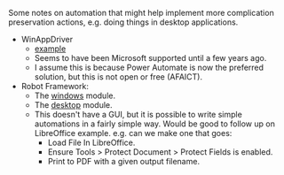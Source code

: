Some notes on automation that might help implement more complication preservation actions, e.g. doing things in desktop applications.

- WinAppDriver
	- [example](https://techcommunity.microsoft.com/t5/testingspot-blog/winappdriver-and-desktop-ui-test-automation/ba-p/1124543)
	- Seems to have been Microsoft supported until a few years ago.
	- I assume this is because Power Automate is now the preferred solution, but this is not open or free (AFAICT).
- Robot Framework:
	- The [windows](https://rpaframework.org/libraries/windows/) module.
	- The [desktop](https://robocorp.com/docs/libraries/rpa-framework/rpa-desktop) module.
	- This doesn't have a GUI, but it is possible to write simple automations in a fairly simple way. Would be good to follow up on LibreOffice example. e.g. can we make one that goes:
		- Load File In LibreOffice.
		- Ensure Tools > Protect Document > Protect Fields is enabled.
		- Print to PDF with a given output filename.


